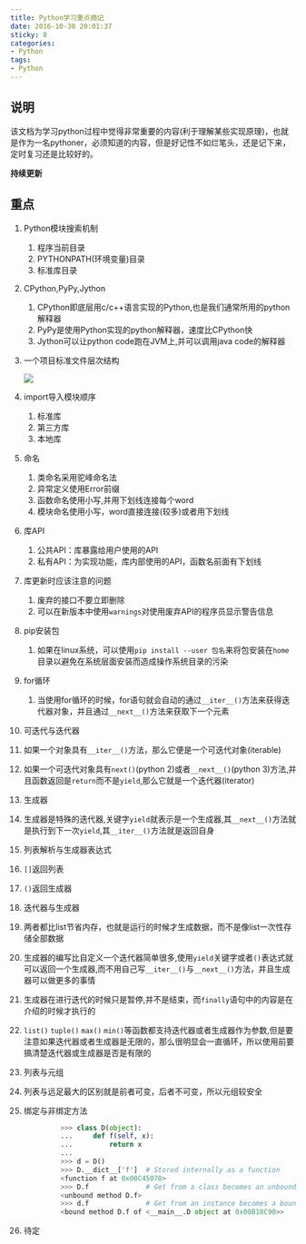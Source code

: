 ```yaml
---
title: Python学习重点摘记
date: 2016-10-30 20:01:37
sticky: 8
categories: 
- Python
tags:
- Python
---
```


## 说明
该文档为学习python过程中觉得非常重要的内容(利于理解某些实现原理)，也就是作为一名pythoner，必须知道的内容，但是好记性不如烂笔头，还是记下来，定时复习还是比较好的。

**持续更新**

<!-- more -->

## 重点

1. Python模块搜索机制

   1. 程序当前目录
   2. PYTHONPATH(环境变量)目录
   3. 标准库目录

2. CPython,PyPy,Jython

   1. CPython即底层用c/c++语言实现的Python,也是我们通常所用的python解释器
   2. PyPy是使用Python实现的python解释器，速度比CPython快
   3. Jython可以让python code跑在JVM上,并可以调用java code的解释器

3. 一个项目标准文件层次结构

   ![](http://i.imgur.com/jwwhOiY.png)

4. import导入模块顺序

   1. 标准库
   2. 第三方库
   3. 本地库

5. 命名

   1. 类命名采用驼峰命名法
   2. 异常定义使用Error前缀
   3. 函数命名使用小写,并用下划线连接每个word
   4. 模块命名使用小写，word直接连接(较多)或者用下划线

6. 库API

   1. 公共API：库暴露给用户使用的API
   2. 私有API：为实现功能，库内部使用的API，函数名前面有下划线

7. 库更新时应该注意的问题

   1. 废弃的接口不要立即删除
   2. 可以在新版本中使用`warnings`对使用废弃API的程序员显示警告信息

8. pip安装包

   1. 如果在linux系统，可以使用`pip install --user 包名`来将包安装在`home`目录以避免在系统层面安装而造成操作系统目录的污染

9. for循环

   1. 当使用for循环的时候，for语句就会自动的通过`__iter__()`方法来获得迭代器对象，并且通过`__next__()`方法来获取下一个元素

10. 可迭代与迭代器

   1. 如果一个对象具有`__iter__()`方法，那么它便是一个可迭代对象(iterable)
   2. 如果一个可迭代对象具有`next()`(python 2)或者`__next__()`(python 3)方法,并且函数返回是`return`而不是`yield`,那么它就是一个迭代器(iterator)

11. 生成器

   1. 生成器是特殊的迭代器,关键字`yield`就表示是一个生成器,其`__next__()`方法就是执行到下一次`yield`,其`__iter__()`方法就是返回自身

12. 列表解析与生成器表达式

   1. `[]`返回列表
   2. `()`返回生成器

13. 迭代器与生成器

   1. 两者都比list节省内存，也就是运行的时候才生成数据，而不是像list一次性存储全部数据
   2. 生成器的编写比自定义一个迭代器简单很多,使用`yield`关键字或者`()`表达式就可以返回一个生成器,而不用自己写`__iter__()`与`__next__()`方法，并且生成器可以做更多的事情
   3. 生成器在进行迭代的时候只是暂停,并不是结束，而`finally`语句中的内容是在介绍的时候才执行的
   4. `list()` `tuple()` `max()` `min()`等函数都支持迭代器或者生成器作为参数,但是要注意如果迭代器或者生成器是无限的，那么很明显会一直循环，所以使用前要搞清楚迭代器或生成器是否是有限的

14. 列表与元组

   1. 列表与远足最大的区别就是前者可变，后者不可变，所以元组较安全

15. 绑定与非绑定方法

	```python
	         >>> class D(object):
	         ...     def f(self, x):
	         ...         return x
	         ...
	         >>> d = D()
	         >>> D.__dict__['f']  # Stored internally as a function
	         <function f at 0x00C45070>
	         >>> D.f              # Get from a class becomes an unbound method
	         <unbound method D.f>
	         >>> d.f              # Get from an instance becomes a bound method
	         <bound method D.f of <__main__.D object at 0x00B18C90>>
	```

16. 待定
